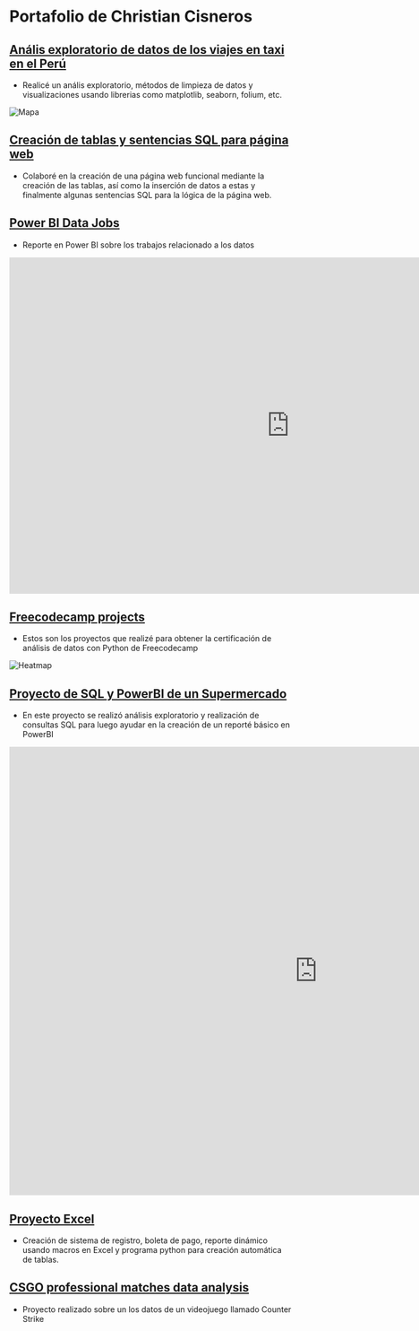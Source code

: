 # Portafolio de Christian Cisneros

## [Anális exploratorio de datos de los viajes en taxi en el Perú](https://github.com/Chros08/UberProject/blob/main/ProyectoUber.ipynb)
* Realicé un anális exploratorio, métodos de limpieza de datos y visualizaciones usando librerias como matplotlib, seaborn, folium, etc.

![Mapa](/portfolio/assets/mapa.JPG)

## [Creación de tablas y sentencias SQL para página web](https://github.com/Chros08/WebApp/tree/master/fiis-dbd211-grupo05-master/pc04/src/main/resources/sql)
* Colaboré en la creación de una página web funcional mediante la creación de las tablas, así como la inserción de datos a estas y finalmente algunas sentencias SQL para la lógica de la página web.

## [Power BI Data Jobs](https://app.powerbi.com/view?r=eyJrIjoiM2FkYzY3ZTItODBkOS00MTIwLWJkNmItNjc3NTE3ZjJmMGE5IiwidCI6IjAyNDliNzI0LTUwMjMtNDc1Yy1hODU0LWEzNTEzMjc0NTFhNiJ9&pageName=ReportSection)
* Reporte en Power BI sobre los trabajos relacionado a los datos
<iframe title="Salaries" width="1000" height="600" src="https://app.powerbi.com/view?r=eyJrIjoiM2FkYzY3ZTItODBkOS00MTIwLWJkNmItNjc3NTE3ZjJmMGE5IiwidCI6IjAyNDliNzI0LTUwMjMtNDc1Yy1hODU0LWEzNTEzMjc0NTFhNiJ9&pageName=ReportSection" frameborder="0" allowFullScreen="true"></iframe>

## [Freecodecamp projects](https://github.com/Chros08/Freecodecamp_projects/blob/main/Freecodecamp/)
* Estos son los proyectos que realizé para obtener la certificación de análisis de datos con Python de Freecodecamp

![Heatmap](/portfolio/assets/heatmap.png)

## [Proyecto de SQL y PowerBI de un Supermercado](https://app.powerbi.com/view?r=eyJrIjoiMGFmMGU0MjktNGEzMC00ZjhhLTlhMGUtZGQzZDNmMDRhNTQ1IiwidCI6IjAyNDliNzI0LTUwMjMtNDc1Yy1hODU0LWEzNTEzMjc0NTFhNiJ9)
* En este proyecto se realizó análisis exploratorio y realización de consultas SQL para luego ayudar en la creación de un reporté básico en PowerBI
<iframe title="Ventas_supermercado - Página 1" width="1100" height="800" src="https://app.powerbi.com/view?r=eyJrIjoiMGFmMGU0MjktNGEzMC00ZjhhLTlhMGUtZGQzZDNmMDRhNTQ1IiwidCI6IjAyNDliNzI0LTUwMjMtNDc1Yy1hODU0LWEzNTEzMjc0NTFhNiJ9" frameborder="0" allowFullScreen="true"></iframe>

## [Proyecto Excel](https://github.com/Chros08/ExcelProjects)
* Creación de sistema de registro, boleta de pago, reporte dinámico usando macros en Excel y programa python para creación automática de tablas.

## [CSGO professional matches data analysis](https://github.com/Chros08/ZeroToPandasProject_and_Assignments/tree/main/zerotopandas-csgo-analysis-project-v-34)
* Proyecto realizado sobre un los datos de un videojuego llamado Counter Strike
